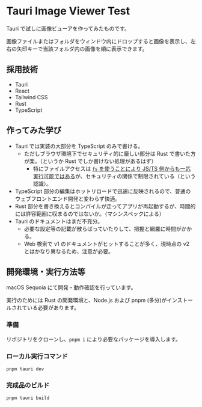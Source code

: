 # Tauri Image Viewer Test

Tauri で試しに画像ビューアを作ってみたものです。

画像ファイルまたはフォルダをウィンドウ内にドロップすると画像を表示し、左右の矢印キーで当該フォルダ内の画像を順に表示できます。

## 採用技術

- Tauri
- React
- Tailwind CSS
- Rust
- TypeScript

## 作ってみた学び

- Tauri では実装の大部分を TypeScript のみで書ける。
  - ただしブラウザ環境下でセキュリティ的に厳しい部分は Rust で書いた方が楽。（というか Rust でしか書けない処理があるはず）
    - 特にファイルアクセスは [`fs` を使うことにより JS/TS 側からも一応実行可能ではある](https://v2.tauri.app/reference/javascript/fs/)が、セキュリティの関係で制限されている（という認識）。
- TypeScript 部分の編集はホットリロードで迅速に反映されるので、普通のウェブフロントエンド開発と変わらず快適。
- Rust 部分を書き換えるとコンパイルが走ってアプリが再起動するが、時間的には許容範囲に収まるのではないか。（マシンスペックによる）
- Tauri のドキュメントはまだ不充分。
  - 必要な設定等の記載が散らばっていたりして、把握と網羅に時間がかかる。
  - Web 検索で v1 のドキュメントがヒットすることが多く、現時点の v2 とはかなり異なるため、注意が必要。

## 開発環境・実行方法等

macOS Sequoia にて開発・動作確認を行っています。

実行のためには Rust の開発環境と、Node.js および pnpm (多分)がインストールされている必要があります。

### 準備

リポジトリをクローンし、`pnpm i` により必要なパッケージを導入します。

### ローカル実行コマンド

`pnpm tauri dev`

### 完成品のビルド

`pnpm tauri build`

